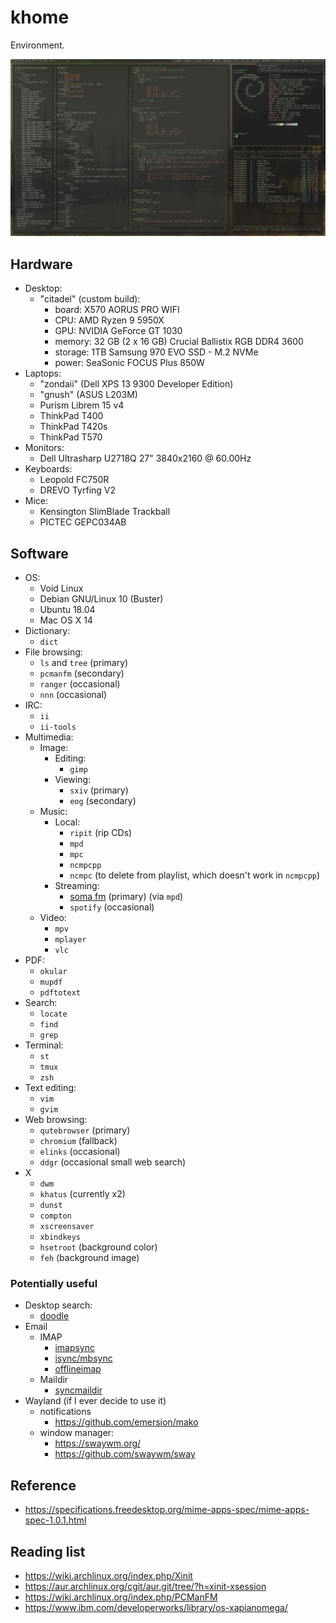 khome
=====

Environment.

![Screenshot on T420s](screenshot-tiling-t420s.png)


Hardware
--------
- Desktop:
  - "citadel" (custom build):
    - board: X570 AORUS PRO WIFI
    - CPU: AMD Ryzen 9 5950X
    - GPU: NVIDIA GeForce GT 1030
    - memory: 32 GB (2 x 16 GB) Crucial Ballistix RGB DDR4 3600
    - storage: 1TB Samsung 970 EVO SSD - M.2 NVMe
    - power: SeaSonic FOCUS Plus 850W
- Laptops:
    - "zondaii" (Dell XPS 13 9300 Developer Edition)
    - "gnush" (ASUS L203M)
    - Purism Librem 15 v4
    - ThinkPad T400
    - ThinkPad T420s
    - ThinkPad T570
- Monitors:
    - Dell Ultrasharp U2718Q 27" 3840x2160 @ 60.00Hz
- Keyboards:
    - Leopold FC750R
    - DREVO Tyrfing V2
- Mice:
    - Kensington SlimBlade Trackball
    - PICTEC GEPC034AB


Software
--------

- OS:
    - Void Linux
    - Debian GNU/Linux 10 (Buster)
    - Ubuntu 18.04
    - Mac OS X 14
- Dictionary:
    - `dict`
- File browsing:
    - `ls` and `tree` (primary)
    - `pcmanfm` (secondary)
    - `ranger` (occasional)
    - `nnn` (occasional)
- IRC:
    - `ii`
    - `ii-tools`
- Multimedia:
    - Image:
        - Editing:
            - `gimp`
        - Viewing:
            - `sxiv` (primary)
            - `eog` (secondary)
    - Music:
        - Local:
            - `ripit` (rip CDs)
            - `mpd`
            - `mpc`
            - `ncmpcpp`
            - `ncmpc` (to delete from playlist, which doesn't work in `ncmpcpp`)
        - Streaming:
            - [soma fm](http://somafm.com/) (primary) (via `mpd`)
            - `spotify` (occasional)
    - Video:
        - `mpv`
        - `mplayer`
        - `vlc`
- PDF:
    - `okular`
    - `mupdf`
    - `pdftotext`
- Search:
    - `locate`
    - `find`
    - `grep`
- Terminal:
    - `st`
    - `tmux`
    - `zsh`
- Text editing:
    - `vim`
    - `gvim`
- Web browsing:
    - `qutebrowser` (primary)
    - `chromium` (fallback)
    - `elinks` (occasional)
    - `ddgr` (occasional small web search)
- X
    - `dwm`
    - `khatus` (currently x2)
    - `dunst`
    - `compton`
    - `xscreensaver`
    - `xbindkeys`
    - `hsetroot` (background color)
    - `feh` (background image)

### Potentially useful

- Desktop search:
    - [doodle](https://grothoff.org/christian/doodle/)
- Email
    - IMAP
        - [imapsync](https://imapsync.lamiral.info/)
        - [isync/mbsync](http://isync.sourceforge.net/)
        - [offlineimap](http://offlineimap.org/)
    - Maildir
        - [syncmaildir](ttp://syncmaildir.sourceforge.net)
- Wayland (if I ever decide to use it)
    - notifications
        - https://github.com/emersion/mako
    - window manager:
        - https://swaywm.org/
        - https://github.com/swaywm/sway

Reference
---------
- https://specifications.freedesktop.org/mime-apps-spec/mime-apps-spec-1.0.1.html

Reading list
------------
- https://wiki.archlinux.org/index.php/Xinit
- https://aur.archlinux.org/cgit/aur.git/tree/?h=xinit-xsession
- https://wiki.archlinux.org/index.php/PCManFM
- https://www.ibm.com/developerworks/library/os-xapianomega/
